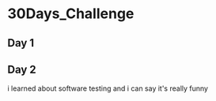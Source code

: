 # 30Days_Challenge

## Day 1

## Day 2 
i learned about software testing and i can say it's really funny 
